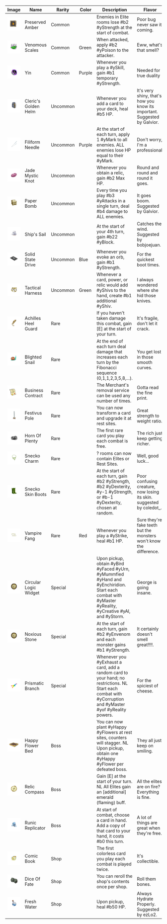 | Image | Name | Rarity | Color | Description | Flavor |
| ----- | ---- | ------ | ----- | ----------- | ------ |
| ![](relics/PreservedAmber.png) | Preserved Amber | Common |  | Enemies in Elite rooms lose #b2 #yStrength at the start of combat. | Poor bug never saw it coming. |
| ![](relics/VenomousScales.png) | Venomous Scales | Common | Green | When attacked, apply #b2 #yPoison to the attacker. | Eww, what's that smell? |
| ![](relics/Yin.png) | Yin | Common | Purple | Whenever you play a #ySkill, gain #b1 temporary #yStrength. | Needed for true duality |
| ![](relics/ClericsGoldenHelm.png) | Cleric's Golden Helm | Uncommon |  | Whenever you add a card to your deck, heal #b5 HP. | It's very shiny, that's how you know its important. Suggested by Galvior. |
| ![](relics/FiliformNeedle.png) | Filiform Needle | Uncommon | Purple | At the start of each turn, apply 1 #yMark to all enemies. ALL enemies lose HP equal to their #yMark. | Don't worry, I'm a professional. |
| ![](relics/JadeMysticKnot.png) | Jade Mystic Knot | Uncommon |  | Whenever you obtain a relic, gain #b2 Max HP. | Round and round and round it goes. |
| ![](relics/PaperBomb.png) | Paper Bomb | Uncommon |  | Every time you play #b3 #yAttacks in a single turn, deal #b4 damage to ALL enemies. | It goes boom. Suggested by Galvior. |
| ![](relics/Sail.png) | Ship's Sail | Uncommon |  | At the start of your 4th turn, gain #b22 #yBlock. | Catches the wind. Suggested by bobjoejuan. |
| ![](relics/SolidStateDrive.png) | Solid State Drive | Uncommon | Blue | Whenever you evoke an orb, gain #b1 #yStrength. | For the quickest boot times. |
| ![](relics/TacticalHarness.png) | Tactical Harness | Uncommon | Green | Whenever a card, power, or relic would add #yShivs to the hand, create #b1 additional #yShiv. | I always wondered where she hid those knives. |
| ![](relics/AchillesHeelGuard.png) | Achilles Heel Guard | Rare |  | If you haven't taken damage this combat, gain [E] at the start of your turn. | It's fragile, don't let it crack. |
| ![](relics/BlightedSnail.png) | Blighted Snail | Rare |  | At the end of each turn deal damage that increases each turn by the Fibonacci sequence (0,1,1,2,3,5,8,...). | You get lost in those smooth curves. |
| ![](relics/BusinessContract.png) | Business Contract | Rare |  | The Merchant's removal service can be used any number of times. | Gotta read the fine print. |
| ![](relics/FestivusPole.png) | Festivus Pole | Rare |  | You can now transform a card and upgrade it at rest sites. | Great strength to weight ratio. |
| ![](relics/HornOfPlenty.png) | Horn Of Plenty | Rare |  | The first rare card you play each combat is free. | The rich just keep getting richer. |
| ![](relics/SneckoCharm.png) | Snecko Charm | Rare |  | ? rooms can now contain Elites or Rest Sites. | Well, good luck... |
| ![](relics/SneckoSkinBoots.png) | Snecko Skin Boots | Rare |  | At the start of each turn, gain #b2 #yStrength, #b2 #yDexterity, #y-1 #yStrength, or #b-1 #yDexterity, chosen at random. | Poor confusing creature, now losing its skin. suggested by coledot_. |
| ![](relics/VampireFang.png) | Vampire Fang | Rare | Red | Whenever you play a #yStrike, heal #b1 HP. | Sure they're fake teeth but the monsters won't know the difference. |
| ![](relics/CircularLogicWidget.png) | Circular Logic Widget | Special |  | Upon pickup, obtain #yBird #yFaced #yUrn, #yMummfied #yHand and #yEnchiridion. Start each combat with #yMaster #yReality, #yCreative #yAI, and #yStorm. | George is going insane. |
| ![](relics/NoxiousStone.png) | Noxious Stone | Special |  | At the start of each turn, gain #b2 #yEnvenom and each monster gains #b1 #yStrength. | It certainly doesn't smell great!!!!. |
| ![](relics/PrismaticBranch.png) | Prismatic Branch | Special |  | Whenever you #yExhaust a card, add a random card to your hand; no restrictions. NL Start each combat with #yCorruption and #yMaster #yof #yReality powers. | For the spiciest of cheese. |
| ![](relics/HappyFlowerBed.png) | Happy Flower Bed | Boss |  | You can now plant #yHappy #yFlowers at rest sites, counters will stagger. NL Upon pickup, obtain one #yHappy #yFlower per defeated boss. | They all just keep on smiling. |
| ![](relics/RelicCompass.png) | Relic Compass | Boss |  | Gain [E] at the start of your turn. NL All Elites gain an [additional] emerald (flaming) buff. | All the elites are on fire? Everything is fine. |
| ![](relics/RunicReplicator.png) | Runic Replicator | Boss |  | At start of combat, choose a card in hand. Add a copy of that card to your hand, it costs #b0 this turn. | A lot of things are great when they're free. |
| ![](relics/ComicBook.png) | Comic Book | Shop |  | The first colorless card you play each combat is played twice. | It's collectible. |
| ![](relics/DiceOfFate.png) | Dice Of Fate | Shop |  | You can reroll the shop's contents once per shop. | Roll them bones. |
| ![](relics/FreshWater.png) | Fresh Water | Shop |  | Upon pickup, heal #b50 HP. | Always Hydrate Properly. Suggested by ezLo2. |
